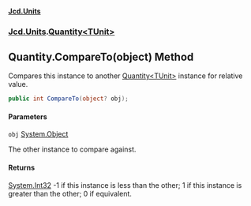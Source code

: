 #### [Jcd.Units](index.md 'index')
### [Jcd.Units](Jcd.Units.md 'Jcd.Units').[Quantity&lt;TUnit&gt;](Quantity_TUnit_.md 'Jcd.Units.Quantity<TUnit>')

## Quantity<TUnit>.CompareTo(object) Method

Compares this instance to another [Quantity&lt;TUnit&gt;](Quantity_TUnit_.md 'Jcd.Units.Quantity<TUnit>') instance for relative value.

```csharp
public int CompareTo(object? obj);
```
#### Parameters

<a name='Jcd.Units.Quantity_TUnit_.CompareTo(object).obj'></a>

`obj` [System.Object](https://docs.microsoft.com/en-us/dotnet/api/System.Object 'System.Object')

The other instance to compare against.

#### Returns
[System.Int32](https://docs.microsoft.com/en-us/dotnet/api/System.Int32 'System.Int32')
-1 if this instance is less than the other; 1 if this instance is greater than the other; 0 if equivalent.